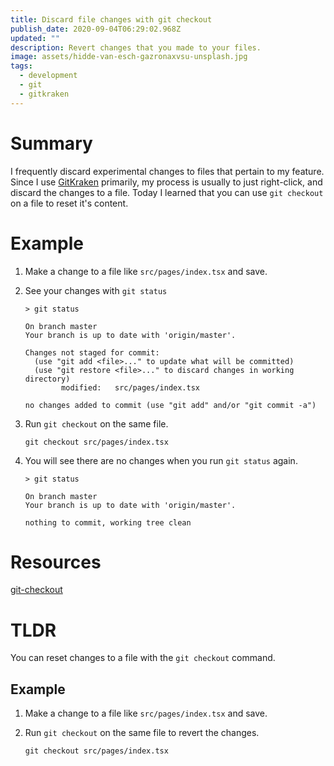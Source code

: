 ```yaml
---
title: Discard file changes with git checkout
publish_date: 2020-09-04T06:29:02.968Z
updated: ""
description: Revert changes that you made to your files.
image: assets/hidde-van-esch-gazronaxvsu-unsplash.jpg
tags:
  - development
  - git
  - gitkraken
---
```

# Summary

I frequently discard experimental changes to files that pertain to my feature. Since I use [GitKraken](https://www.gitkraken.com/) primarily, my process is usually to just right-click, and discard the changes to a file. Today I learned that you can use `git checkout` on a file to reset it's content.

# Example

1. Make a change to a file like `src/pages/index.tsx` and save.
2. See your changes with `git status`

   ```shell
   > git status
                                                                                                
   On branch master
   Your branch is up to date with 'origin/master'.

   Changes not staged for commit:
     (use "git add <file>..." to update what will be committed)
     (use "git restore <file>..." to discard changes in working directory)
           modified:   src/pages/index.tsx

   no changes added to commit (use "git add" and/or "git commit -a")
   ```
3. Run `git checkout` on the same file.

   ```shell
   git checkout src/pages/index.tsx
   ```
4. You will see there are no changes when you run `git status` again.

   ```shell
   > git status                                                                                             

   On branch master
   Your branch is up to date with 'origin/master'.

   nothing to commit, working tree clean
   ```

# Resources

[git-checkout](https://git-scm.com/docs/git-checkout)

# TLDR

You can reset changes to a file with the `git checkout` command.

## Example

1. Make a change to a file like `src/pages/index.tsx` and save.
2. Run `git checkout` on the same file to revert the changes.

   ```shell
   git checkout src/pages/index.tsx
   ```